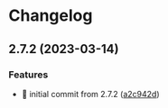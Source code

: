 # Changelog

## 2.7.2 (2023-03-14)


### Features

* 🎉 initial commit from 2.7.2 ([a2c942d](https://github.com/MCDReforged/MCDReforged-Docker/commit/a2c942da063ffa25a23d7d327f932a0ff5bd490f))

